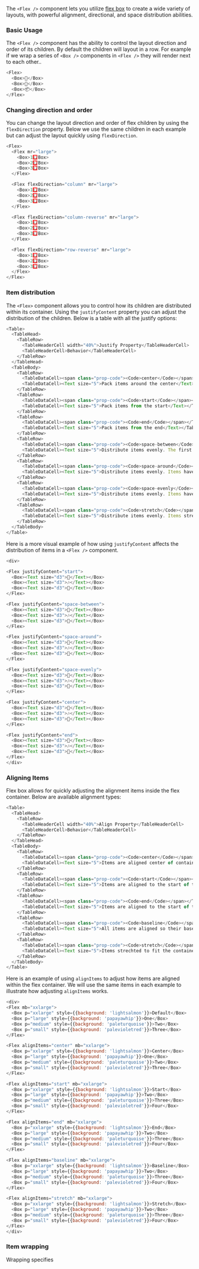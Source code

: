 The `<Flex />` component lets you utilize [flex box](https://developer.mozilla.org/en-US/docs/Web/CSS/CSS_Flexible_Box_Layout) to create a wide variety of layouts, with powerful alignment, directional, and space distribution abilities.

### Basic Usage
The `<Flex />` component has the ability to control the layout direction and order of its children. By default the children will layout in a row. For example if we wrap a series of `<Box />` components in `<Flex />` they will render next to each other..

```js
<Flex>
  <Box>👋</Box>
  <Box>💪</Box>
  <Box>📦</Box>
</Flex>
```

### Changing direction and order

You can change the layout direction and order of flex children by using the `flexDirection` property. Below we use the same children in each example but can adjust the layout quickly using `flexDirection`.

```js
<Flex>
  <Flex mr="large">
    <Box>1️⃣</Box>
    <Box>2️⃣</Box>
    <Box>3️⃣</Box>
  </Flex>

  <Flex flexDirection="column" mr="large">
    <Box>1️⃣</Box>
    <Box>2️⃣</Box>
    <Box>3️⃣</Box>
  </Flex>

  <Flex flexDirection="column-reverse" mr="large">
    <Box>1️⃣</Box>
    <Box>2️⃣</Box>
    <Box>3️⃣</Box>
  </Flex>

  <Flex flexDirection="row-reverse" mr="large">
    <Box>1️⃣</Box>
    <Box>2️⃣</Box>
    <Box>3️⃣</Box>
  </Flex>
</Flex>
```

### Item distribution

The `<Flex>` component allows you to control how its children are distributed within its container. Using the `justifyContent` property you can adjust the distribution of the children. Below is a table with all the justify options:
```js noeditor
<Table>
  <TableHead>
    <TableRow>
      <TableHeaderCell width="40%">Justify Property</TableHeaderCell>
      <TableHeaderCell>Behavior</TableHeaderCell>
    </TableRow>
  </TableHead>
  <TableBody>
    <TableRow>
      <TableDataCell><span class="prop-code"><Code>center</Code></span></TableDataCell>
      <TableDataCell><Text size="5">Pack items around the center</Text></TableDataCell>
    </TableRow>
    <TableRow>
      <TableDataCell><span class="prop-code"><Code>start</Code></span></TableDataCell>
      <TableDataCell><Text size="5">Pack items from the start</Text></TableDataCell>
    </TableRow>
    <TableRow>
      <TableDataCell><span class="prop-code"><Code>end</Code></span></TableDataCell>
      <TableDataCell><Text size="5">Pack items from the end</Text></TableDataCell>
    </TableRow>
    <TableRow>
      <TableDataCell><span class="prop-code"><Code>space-between</Code></span></TableDataCell>
      <TableDataCell><Text size="5">Distribute items evenly. The first item is flush with the start, the last is flush with the end </Text></TableDataCell>
    </TableRow>
    <TableRow>
      <TableDataCell><span class="prop-code"><Code>space-around</Code></span></TableDataCell>
      <TableDataCell><Text size="5">Distribute items evenly. Items have a half-size space on either end</Text></TableDataCell>
    </TableRow>
    <TableRow>
      <TableDataCell><span class="prop-code"><Code>space-evenly</Code></span></TableDataCell>
      <TableDataCell><Text size="5">Distribute items evenly. Items have equal space around them</Text></TableDataCell>
    </TableRow>
    <TableRow>
      <TableDataCell><span class="prop-code"><Code>stretch</Code></span></TableDataCell>
      <TableDataCell><Text size="5">Distribute items evenly. Items strechted to fit the container</Text></TableDataCell>
    </TableRow>
  </TableBody>
</Table>
```

Here is a more visual example of how using `justifyContent` affects the distribution of items in a `<Flex />` component.

```js
<div>

<Flex justifyContent="start">
  <Box><Text size="d3">🕺</Text></Box>
  <Box><Text size="d3">🎶</Text></Box>
  <Box><Text size="d3">💃</Text></Box>
</Flex>

<Flex justifyContent="space-between">
  <Box><Text size="d3">🕺</Text></Box>
  <Box><Text size="d3">🎶</Text></Box>
  <Box><Text size="d3">💃</Text></Box>
</Flex>

<Flex justifyContent="space-around">
  <Box><Text size="d3">🕺</Text></Box>
  <Box><Text size="d3">🎶</Text></Box>
  <Box><Text size="d3">💃</Text></Box>
</Flex>

<Flex justifyContent="space-evenly">
  <Box><Text size="d3">🕺</Text></Box>
  <Box><Text size="d3">🎶</Text></Box>
  <Box><Text size="d3">💃</Text></Box>
</Flex>

<Flex justifyContent="center">
  <Box><Text size="d3">🕺</Text></Box>
  <Box><Text size="d3">🎶</Text></Box>
  <Box><Text size="d3">💃</Text></Box>
</Flex>

<Flex justifyContent="end">
  <Box><Text size="d3">🕺</Text></Box>
  <Box><Text size="d3">🎶</Text></Box>
  <Box><Text size="d3">💃</Text></Box>
</Flex>
</div>
```

### Aligning Items

Flex box allows for quickly adjusting the alignment items inside the flex container. Below are available alignment types:

```js noeditor
<Table>
  <TableHead>
    <TableRow>
      <TableHeaderCell width="40%">Align Property</TableHeaderCell>
      <TableHeaderCell>Behavior</TableHeaderCell>
    </TableRow>
  </TableHead>
  <TableBody>
    <TableRow>
      <TableDataCell><span class="prop-code"><Code>center</Code></span></TableDataCell>
      <TableDataCell><Text size="5">Items are aligned center of container</Text></TableDataCell>
    </TableRow>
    <TableRow>
      <TableDataCell><span class="prop-code"><Code>start</Code></span></TableDataCell>
      <TableDataCell><Text size="5">Items are aligned to the start of the container</Text></TableDataCell>
    </TableRow>
    <TableRow>
      <TableDataCell><span class="prop-code"><Code>end</Code></span></TableDataCell>
      <TableDataCell><Text size="5">Items are aligned to the start of the container</Text></TableDataCell>
    </TableRow>
    <TableRow>
      <TableDataCell><span class="prop-code"><Code>baseline</Code></span></TableDataCell>
      <TableDataCell><Text size="5">All items are aligned so their baselines align</Text></TableDataCell>
    </TableRow>
    <TableRow>
      <TableDataCell><span class="prop-code"><Code>stretch</Code></span></TableDataCell>
      <TableDataCell><Text size="5">Items strechted to fit the container</Text></TableDataCell>
    </TableRow>
  </TableBody>
</Table>
```

Here is an example of using `alignItems` to adjust how items are aligned within the flex container. We will use the same items in each example to illustrate how adjusting `alignItems` works.

```js
<div>
<Flex mb="xxlarge">
  <Box p="xxlarge" style={{background: 'lightsalmon'}}>Default</Box>
  <Box p="large" style={{background: 'papayawhip'}}>One</Box>
  <Box p="medium" style={{background: 'paleturquoise'}}>Two</Box>
  <Box p="small" style={{background: 'palevioletred'}}>Three</Box>
</Flex>

<Flex alignItems="center" mb="xxlarge">
  <Box p="xxlarge" style={{background: 'lightsalmon'}}>Center</Box>
  <Box p="large" style={{background: 'papayawhip'}}>One</Box>
  <Box p="medium" style={{background: 'paleturquoise'}}>Two</Box>
  <Box p="small" style={{background: 'palevioletred'}}>Three</Box>
</Flex>

<Flex alignItems="start" mb="xxlarge">
  <Box p="xxlarge" style={{background: 'lightsalmon'}}>Start</Box>
  <Box p="large" style={{background: 'papayawhip'}}>Two</Box>
  <Box p="medium" style={{background: 'paleturquoise'}}>Three</Box>
  <Box p="small" style={{background: 'palevioletred'}}>Four</Box>
</Flex>

<Flex alignItems="end" mb="xxlarge">
  <Box p="xxlarge" style={{background: 'lightsalmon'}}>End</Box>
  <Box p="large" style={{background: 'papayawhip'}}>Two</Box>
  <Box p="medium" style={{background: 'paleturquoise'}}>Three</Box>
  <Box p="small" style={{background: 'palevioletred'}}>Four</Box>
</Flex>

<Flex alignItems="baseline" mb="xxlarge">
  <Box p="xxlarge" style={{background: 'lightsalmon'}}>Baseline</Box>
  <Box p="large" style={{background: 'papayawhip'}}>Two</Box>
  <Box p="medium" style={{background: 'paleturquoise'}}>Three</Box>
  <Box p="small" style={{background: 'palevioletred'}}>Four</Box>
</Flex>

<Flex alignItems="stretch" mb="xxlarge">
  <Box p="xxlarge" style={{background: 'lightsalmon'}}>Stretch</Box>
  <Box p="large" style={{background: 'papayawhip'}}>Two</Box>
  <Box p="medium" style={{background: 'paleturquoise'}}>Three</Box>
  <Box p="small" style={{background: 'palevioletred'}}>Four</Box>
</Flex>
</div>
```


### Item wrapping

Wrapping specifies
